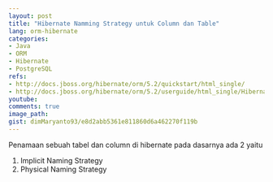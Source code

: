 ```yaml
---
layout: post
title: "Hibernate Namming Strategy untuk Column dan Table"
lang: orm-hibernate
categories:
- Java
- ORM
- Hibernate
- PostgreSQL
refs: 
- http://docs.jboss.org/hibernate/orm/5.2/quickstart/html_single/
- http://docs.jboss.org/hibernate/orm/5.2/userguide/html_single/Hibernate_User_Guide.html
youtube: 
comments: true
image_path: 
gist: dimMaryanto93/e8d2abb5361e811860d6a462270f119b
---
```


Penamaan sebuah tabel dan column di hibernate pada dasarnya ada 2 yaitu 

1. Implicit Naming Strategy
2. Physical Naming Strategy